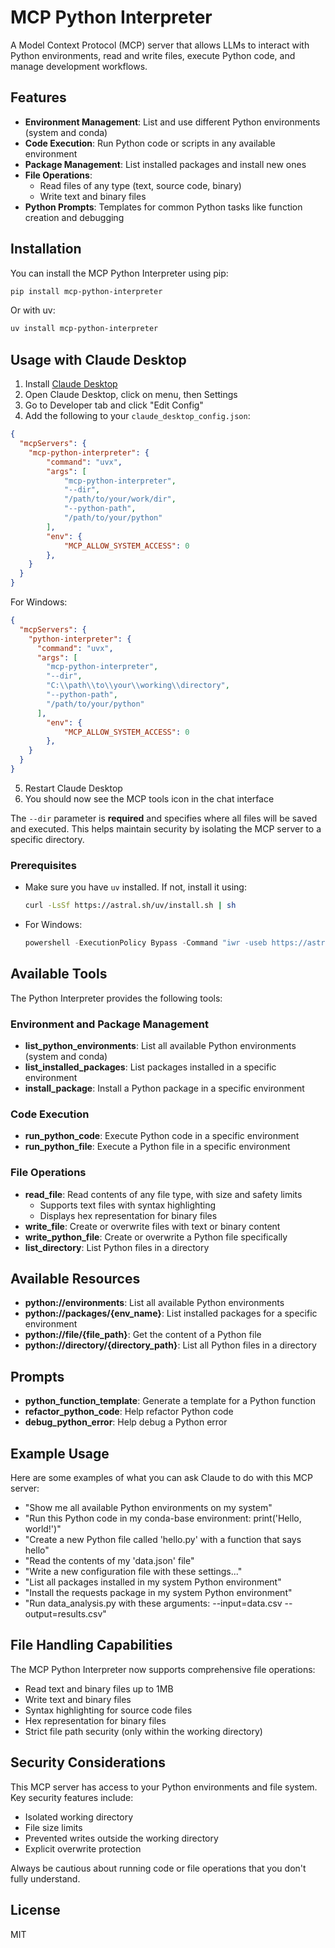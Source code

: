 # MCP Python Interpreter

A Model Context Protocol (MCP) server that allows LLMs to interact with Python environments, read and write files, execute Python code, and manage development workflows.

## Features

- **Environment Management**: List and use different Python environments (system and conda)
- **Code Execution**: Run Python code or scripts in any available environment
- **Package Management**: List installed packages and install new ones
- **File Operations**: 
  - Read files of any type (text, source code, binary)
  - Write text and binary files
- **Python Prompts**: Templates for common Python tasks like function creation and debugging

## Installation

You can install the MCP Python Interpreter using pip:

```bash
pip install mcp-python-interpreter
```

Or with uv:

```bash
uv install mcp-python-interpreter
```

## Usage with Claude Desktop

1. Install [Claude Desktop](https://claude.ai/download)
2. Open Claude Desktop, click on menu, then Settings
3. Go to Developer tab and click "Edit Config"
4. Add the following to your `claude_desktop_config.json`:

```json
{
  "mcpServers": {
    "mcp-python-interpreter": {
        "command": "uvx",
        "args": [
            "mcp-python-interpreter",
            "--dir",
            "/path/to/your/work/dir",
            "--python-path",
            "/path/to/your/python"
        ],
        "env": {
            "MCP_ALLOW_SYSTEM_ACCESS": 0
        },
    }
  }
}
```

For Windows:

```json
{
  "mcpServers": {
    "python-interpreter": {
      "command": "uvx",
      "args": [
        "mcp-python-interpreter",
        "--dir",
        "C:\\path\\to\\your\\working\\directory",
        "--python-path",
        "/path/to/your/python"
      ],
        "env": {
            "MCP_ALLOW_SYSTEM_ACCESS": 0
        },
    }
  }
}
```

5. Restart Claude Desktop
6. You should now see the MCP tools icon in the chat interface

The `--dir` parameter is **required** and specifies where all files will be saved and executed. This helps maintain security by isolating the MCP server to a specific directory.

### Prerequisites

- Make sure you have `uv` installed. If not, install it using:
  ```bash
  curl -LsSf https://astral.sh/uv/install.sh | sh
  ```
- For Windows:
  ```powershell
  powershell -ExecutionPolicy Bypass -Command "iwr -useb https://astral.sh/uv/install.ps1 | iex"
  ```

## Available Tools

The Python Interpreter provides the following tools:

### Environment and Package Management
- **list_python_environments**: List all available Python environments (system and conda)
- **list_installed_packages**: List packages installed in a specific environment
- **install_package**: Install a Python package in a specific environment

### Code Execution
- **run_python_code**: Execute Python code in a specific environment
- **run_python_file**: Execute a Python file in a specific environment

### File Operations
- **read_file**: Read contents of any file type, with size and safety limits
  - Supports text files with syntax highlighting
  - Displays hex representation for binary files
- **write_file**: Create or overwrite files with text or binary content
- **write_python_file**: Create or overwrite a Python file specifically
- **list_directory**: List Python files in a directory

## Available Resources

- **python://environments**: List all available Python environments
- **python://packages/{env_name}**: List installed packages for a specific environment
- **python://file/{file_path}**: Get the content of a Python file
- **python://directory/{directory_path}**: List all Python files in a directory

## Prompts

- **python_function_template**: Generate a template for a Python function
- **refactor_python_code**: Help refactor Python code
- **debug_python_error**: Help debug a Python error

## Example Usage

Here are some examples of what you can ask Claude to do with this MCP server:

- "Show me all available Python environments on my system"
- "Run this Python code in my conda-base environment: print('Hello, world!')"
- "Create a new Python file called 'hello.py' with a function that says hello"
- "Read the contents of my 'data.json' file"
- "Write a new configuration file with these settings..."
- "List all packages installed in my system Python environment"
- "Install the requests package in my system Python environment"
- "Run data_analysis.py with these arguments: --input=data.csv --output=results.csv"

## File Handling Capabilities

The MCP Python Interpreter now supports comprehensive file operations:
- Read text and binary files up to 1MB
- Write text and binary files
- Syntax highlighting for source code files
- Hex representation for binary files
- Strict file path security (only within the working directory)

## Security Considerations

This MCP server has access to your Python environments and file system. Key security features include:
- Isolated working directory
- File size limits
- Prevented writes outside the working directory
- Explicit overwrite protection

Always be cautious about running code or file operations that you don't fully understand.

## License

MIT
